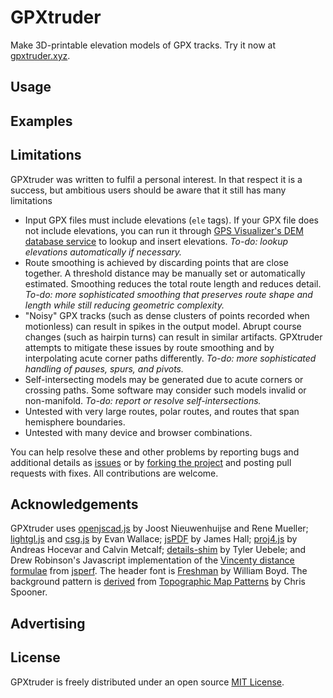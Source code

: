 # GPXtruder

Make 3D-printable elevation models of GPX tracks. Try it now at [gpxtruder.xyz](http://gpxtruder.xyz/).

## Usage

## Examples

## Limitations

GPXtruder was written to fulfil a personal interest. In that respect it is a success, but ambitious users should be aware that it still has many limitations

- Input GPX files must include elevations (`ele` tags). If your GPX file does not include elevations, you can run it through [GPS Visualizer's DEM database service](http://www.gpsvisualizer.com/elevation) to lookup and insert elevations. *To-do: lookup elevations automatically if necessary.*
- Route smoothing is achieved by discarding points that are close together. A threshold distance may be manually set or automatically estimated. Smoothing reduces the total route length and reduces detail. *To-do: more sophisticated smoothing that preserves route shape and length while still reducing geometric complexity.*
- "Noisy" GPX tracks (such as dense clusters of points recorded when motionless) can result in spikes in the output model. Abrupt course changes (such as hairpin turns) can result in similar artifacts. GPXtruder attempts to mitigate these issues by route smoothing and by interpolating acute corner paths differently. *To-do: more sophisticated handling of pauses, spurs, and pivots.*
- Self-intersecting models may be generated due to acute corners or crossing paths. Some software may consider such models invalid or non-manifold. *To-do: report or resolve self-intersections.*
- Untested with very large routes, polar routes, and routes that span hemisphere boundaries.
- Untested with many device and browser combinations.

You can help resolve these and other problems by reporting bugs and additional details as [issues](https://github.com/anoved/gpxtruder/issues) or by [forking the project](https://github.com/anoved/gpxtruder/fork) and posting pull requests with fixes. All contributions are welcome.

## Acknowledgements

GPXtruder uses [openjscad.js](https://github.com/Spiritdude/OpenJSCAD.org) by Joost Nieuwenhuijse and Rene Mueller; [lightgl.js](http://github.com/evanw/lightgl.js/) and [csg.js](https://github.com/evanw/csg.js/) by Evan Wallace; [jsPDF](https://github.com/MrRio/jsPDF) by James Hall; [proj4.js](https://github.com/proj4js/proj4js) by Andreas Hocevar and Calvin Metcalf; [details-shim](https://github.com/tyleruebele/details-shim) by Tyler Uebele; and Drew Robinson's Javascript implementation of the [Vincenty distance formulae](http://jsperf.com/vincenty-vs-haversine-distance-calculations) from [jsperf](https://github.com/mathiasbynens/jsperf.com). The header font is [Freshman](http://www.dafont.com/freshman.font) by William Boyd. The background pattern is [derived](http://blog.spoongraphics.co.uk/terms-of-use) from [Topographic Map Patterns](http://blog.spoongraphics.co.uk/freebies/8-free-seamless-vector-topographic-map-patterns) by Chris Spooner.

## Advertising

## License

GPXtruder is freely distributed under an open source [MIT License](http://opensource.org/licenses/MIT).
